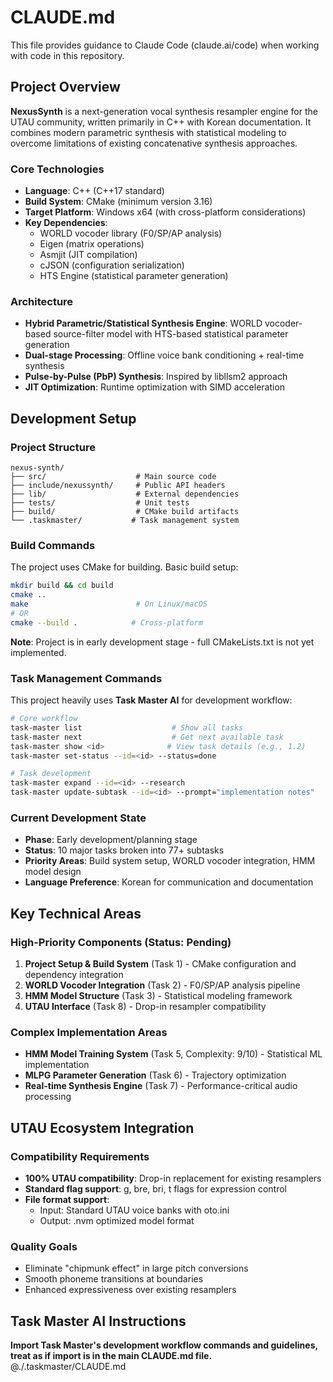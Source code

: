 # CLAUDE.md

This file provides guidance to Claude Code (claude.ai/code) when working with code in this repository.

## Project Overview

**NexusSynth** is a next-generation vocal synthesis resampler engine for the UTAU community, written primarily in C++ with Korean documentation. It combines modern parametric synthesis with statistical modeling to overcome limitations of existing concatenative synthesis approaches.

### Core Technologies
- **Language**: C++ (C++17 standard)
- **Build System**: CMake (minimum version 3.16)
- **Target Platform**: Windows x64 (with cross-platform considerations)
- **Key Dependencies**:
  - WORLD vocoder library (F0/SP/AP analysis)
  - Eigen (matrix operations)
  - Asmjit (JIT compilation)
  - cJSON (configuration serialization)
  - HTS Engine (statistical parameter generation)

### Architecture
- **Hybrid Parametric/Statistical Synthesis Engine**: WORLD vocoder-based source-filter model with HTS-based statistical parameter generation
- **Dual-stage Processing**: Offline voice bank conditioning + real-time synthesis
- **Pulse-by-Pulse (PbP) Synthesis**: Inspired by libllsm2 approach
- **JIT Optimization**: Runtime optimization with SIMD acceleration

## Development Setup

### Project Structure
```
nexus-synth/
├── src/                    # Main source code
├── include/nexussynth/     # Public API headers
├── lib/                    # External dependencies
├── tests/                  # Unit tests
├── build/                  # CMake build artifacts
└── .taskmaster/           # Task management system
```

### Build Commands
The project uses CMake for building. Basic build setup:

```bash
mkdir build && cd build
cmake ..
make                        # On Linux/macOS
# OR
cmake --build .            # Cross-platform
```

**Note**: Project is in early development stage - full CMakeLists.txt is not yet implemented.

### Task Management Commands
This project heavily uses **Task Master AI** for development workflow:

```bash
# Core workflow
task-master list                    # Show all tasks
task-master next                    # Get next available task
task-master show <id>              # View task details (e.g., 1.2)
task-master set-status --id=<id> --status=done

# Task development
task-master expand --id=<id> --research
task-master update-subtask --id=<id> --prompt="implementation notes"
```

### Current Development State
- **Phase**: Early development/planning stage
- **Status**: 10 major tasks broken into 77+ subtasks
- **Priority Areas**: Build system setup, WORLD vocoder integration, HMM model design
- **Language Preference**: Korean for communication and documentation

## Key Technical Areas

### High-Priority Components (Status: Pending)
1. **Project Setup & Build System** (Task 1) - CMake configuration and dependency integration
2. **WORLD Vocoder Integration** (Task 2) - F0/SP/AP analysis pipeline
3. **HMM Model Structure** (Task 3) - Statistical modeling framework
4. **UTAU Interface** (Task 8) - Drop-in resampler compatibility

### Complex Implementation Areas
- **HMM Model Training System** (Task 5, Complexity: 9/10) - Statistical ML implementation
- **MLPG Parameter Generation** (Task 6) - Trajectory optimization
- **Real-time Synthesis Engine** (Task 7) - Performance-critical audio processing

## UTAU Ecosystem Integration

### Compatibility Requirements
- **100% UTAU compatibility**: Drop-in replacement for existing resamplers
- **Standard flag support**: g, bre, bri, t flags for expression control
- **File format support**: 
  - Input: Standard UTAU voice banks with oto.ini
  - Output: .nvm optimized model format

### Quality Goals
- Eliminate "chipmunk effect" in large pitch conversions
- Smooth phoneme transitions at boundaries
- Enhanced expressiveness over existing resamplers

## Task Master AI Instructions
**Import Task Master's development workflow commands and guidelines, treat as if import is in the main CLAUDE.md file.**
@./.taskmaster/CLAUDE.md
